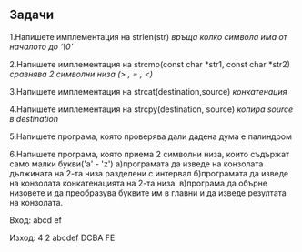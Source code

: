 ## Задачи

1.Напишете имплементация на strlen(str)
*връща колко символа има от началото до ‘\0’*

2.Напишете имплементация на strcmp(const char *str1, const char *str2)
*сравнява 2 символни низа (> , = , <)*

3.Напишете имплементация на strcat(destination,source)
*конкатенация*

4.Напишете имплементация на strcpy(destination, source)
*копира source в destination*

5.Напишете програма, която проверява дали дадена дума е палиндром

6.Напишете програма, която приема 2 символни низа, които съдържат само малки букви('a' - 'z')
  а)програмата да изведе на конзолата дължината на 2-та низа разделени с интервал
  б)програмата да изведе на конзолата конкатенацията на 2-та низа.
  в)програма да обърне низовете и да преобразува буквите им в главни и да изведе резултата на конзолата.

Вход:
abcd
ef

Изход:
4 2
abcdef
DCBA FE
